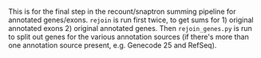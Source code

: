 This is for the final step in the recount/snaptron summing pipeline for annotated genes/exons.
`rejoin` is run first twice, to get sums for 1) original annotated exons 2) original annotated genes.
Then `rejoin_genes.py` is run to split out genes for the various annotation sources (if there's more than one annotation source present, e.g. Genecode 25 and RefSeq).
